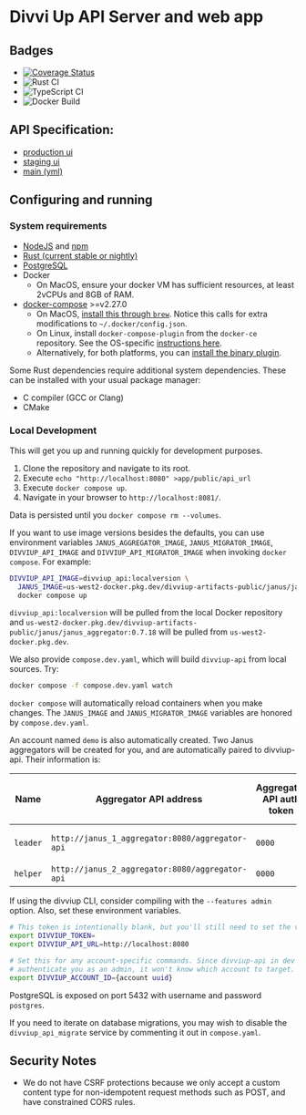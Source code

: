 # Divvi Up API Server and web app

## Badges

* [![Coverage Status](https://coveralls.io/repos/github/divviup/divviup-api/badge.svg?branch=main)](https://coveralls.io/github/divviup/divviup-api?branch=main)
* ![Rust CI](https://github.com/divviup/divviup-api/actions/workflows/rust.yml/badge.svg?branch=main)
* ![TypeScript CI](https://github.com/divviup/divviup-api/actions/workflows/ts.yml/badge.svg?branch=main)
* ![Docker Build](https://github.com/divviup/divviup-api/actions/workflows/docker.yml/badge.svg?branch=main)

## API Specification:
* [production ui](https://app.divviup.org/swagger-ui)
* [staging ui](https://app.staging.divviup.org/swagger-ui)
* [main (yml)](https://github.com/divviup/divviup-api/blob/main/documentation/openapi.yml)

## Configuring and running

### System requirements
* [NodeJS](https://nodejs.org/) and [npm](https://www.npmjs.com/)
* [Rust (current stable or nightly)](https://www.rust-lang.org/tools/install)
* [PostgreSQL](https://www.postgresql.org/)
* Docker
  * On MacOS, ensure your docker VM has sufficient resources, at least 2vCPUs and 8GB of RAM.
* [docker-compose](https://docs.docker.com/compose/) >=v2.27.0
  * On MacOS, [install this through `brew`][brew]. Notice this calls for extra modifications to
    `~/.docker/config.json`.
  * On Linux, install `docker-compose-plugin` from the `docker-ce` repository. See the OS-specific
    [instructions here][linux].
  * Alternatively, for both platforms, you can [install the binary plugin][compose].

Some Rust dependencies require additional system dependencies. These can be installed with your usual
package manager:
* C compiler (GCC or Clang)
* CMake

[brew]: https://formulae.brew.sh/formula/docker-compose
[linux]: https://docs.docker.com/engine/install/
[compose]: https://github.com/docker/compose/releases

### Local Development

This will get you up and running quickly for development purposes.

1. Clone the repository and navigate to its root.
1. Execute `echo "http://localhost:8080" >app/public/api_url`
1. Execute `docker compose up`.
1. Navigate in your browser to `http://localhost:8081/`.

Data is persisted until you `docker compose rm --volumes`.

If you want to use image versions besides the defaults, you can use environment variables
`JANUS_AGGREGATOR_IMAGE`, `JANUS_MIGRATOR_IMAGE`, `DIVVIUP_API_IMAGE` and
`DIVVIUP_API_MIGRATOR_IMAGE` when invoking `docker compose`.  For example:

```bash
DIVVIUP_API_IMAGE=divviup_api:localversion \
  JANUS_IMAGE=us-west2-docker.pkg.dev/divviup-artifacts-public/janus/janus_aggregator:0.7.18 \
  docker compose up
```

`divviup_api:localversion` will be pulled from the local Docker repository and
`us-west2-docker.pkg.dev/divviup-artifacts-public/janus/janus_aggregator:0.7.18` will be pulled from
`us-west2-docker.pkg.dev`.

We also provide `compose.dev.yaml`, which will build `divviup-api` from local sources. Try:

```bash
docker compose -f compose.dev.yaml watch
```

`docker compose` will automatically reload containers when you make changes. The `JANUS_IMAGE` and
`JANUS_MIGRATOR_IMAGE` variables are honored by `compose.dev.yaml`.

An account named `demo` is also automatically created. Two Janus aggregators will be created for
you, and are automatically paired to divviup-api. Their information is:

| Name | Aggregator API address | Aggregator API auth token | Paired with | DAP API outside compose network |
| ---- | ---------------------- | ------------------------- | ----------- | ------------------------------- |
| `leader` | `http://janus_1_aggregator:8080/aggregator-api` | `0000` | Shared, first party | `localhost:9001` |
| `helper` | `http://janus_2_aggregator:8080/aggregator-api` | `0000` | `demo` account | `localhost:9002` |

If using the divviup CLI, consider compiling with the `--features admin` option. Also, set these
environment variables.

```bash
# This token is intentionally blank, but you'll still need to set the variable.
export DIVVIUP_TOKEN=
export DIVVIUP_API_URL=http://localhost:8080

# Set this for any account-specific commands. Since divviup-api in dev mode will automatically
# authenticate you as an admin, it won't know which account to target.
export DIVVIUP_ACCOUNT_ID={account uuid}
```

PostgreSQL is exposed on port 5432 with username and password `postgres`.

If you need to iterate on database migrations, you may wish to disable the `divviup_api_migrate`
service by commenting it out in `compose.yaml`.

## Security Notes

* We do not have CSRF protections because we only accept a custom content type for non-idempotent
  request methods such as POST, and have constrained CORS rules.
